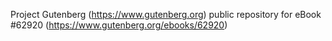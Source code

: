 Project Gutenberg (https://www.gutenberg.org) public repository for eBook #62920 (https://www.gutenberg.org/ebooks/62920)
